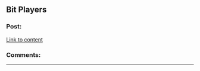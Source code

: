 ## Bit Players

### Post:

[Link to content](https://subterraneanpress.com/magazine/winter_2014/bit_players_by_greg_egan)

### Comments:

---

